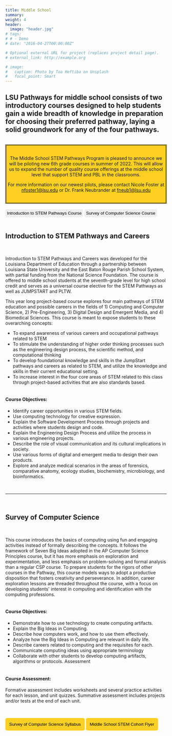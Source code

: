 ```yaml
---
title: Middle School
summary: 
weight: 4
header:
  image: "header.jpg"
# tags:
# # - Demo
# date: "2016-04-27T00:00:00Z"

# Optional external URL for project (replaces project detail page).
# external_link: http://example.org

# image:
#   caption: Photo by Toa Heftiba on Unsplash
#   focal_point: Smart
---
```


## LSU Pathways for middle school consists of two introductory courses designed to help students gain a wide breadth of knowledge in preparation for choosing their preferred pathway, laying a solid groundwork for any of the four pathways.
<br>
<div style="background-color:#fdd023; border-style: double;">
<br>
<center>

 The Middle School STEM Pathways Program is pleased to announce we will be piloting new 6th grade courses in summer of 2022. This will allow us to expand the number of quality course offerings at the middle school level that support STEM and PBL in the classrooms. 
 
 For more information on our newest pilots, please contact Nicole Foster at nfoster1@lsu.edu or Dr. Frank Neubrander at fneub1@lsu.edu
 </center>
 </br>
</div>
<br>
<a href="#introduction"><button style="border:none;border-radius: 5px; padding: 5px"> Introduction to STEM Pathways Course </button></a> <a href="#computing"><button style="border:none;border-radius: 5px;padding: 5px"> Survey of Computer Science Course </button></a>
<br>

<a id ="introduction">
<br>

## **Introduction to STEM Pathways and Careers**
<br>

Introduction to STEM Pathways and Careers was developed for the Louisiana Department of Education through a partnership between Louisiana State University and the East Baton Rouge Parish School System, with partial funding from the National Science Foundation. The course is offered to middle school students at the seventh-grade level for high school credit and serves as a universal course elective for the STEM Pathways as well as JUMPSTART and PLTW. 

This year long project-based course explores four main pathways of STEM education and possible careers in the fields of 1) Computing and Computer Science, 2) Pre-Engineering, 3) Digital Design and Emergent Media, and 4) Biomedical Sciences. This course is meant to expose students to these overarching concepts: 
	
- To expand awareness of various careers and occupational pathways related to STEM
-	To stimulate the understanding of higher order thinking processes such as the engineering design process, the scientific method, and computational thinking
-	To develop foundational knowledge and skills in the JumpStart pathways and careers as related to STEM, and utilize the knowledge and skills in their current educational setting.
-	To increase interest in the four core areas of STEM related to this class through project-based activities that are also standards based.
<br><br>

#### Course Objectives:
-	Identify career opportunities in various STEM fields.
-	Use computing technology for creative expression.
-	Explain the Software Development Process through projects and activities where students design and code.
-	Explain the Engineering Design Process and utilize the process in various engineering projects.
-	Describe the role of visual communication and its cultural implications in society.
-	Use various forms of digital and emergent media to design their own products.
-	Explore and analyze medical scenarios in the areas of forensics, comparative anatomy, ecology studies, biochemistry, microbiology, and bioinformatics.

<br>


</a>

------

<a id = "computing">
<br>

## **Survey of Computer Science**
<br>

This course introduces the basics of computing using fun and engaging activities instead of 
formally describing the concepts. It follows the framework of Seven Big Ideas adopted in the AP 
Computer Science Principles course, but it has more emphasis on exploration and 
experimentation, and less emphasis on problem-solving and formal analysis than a regular CSP 
course. To prepare students for the rigors of other courses in the Pathway, this course models 
ways to adopt a productive disposition that fosters creativity and perseverance. In addition, career 
exploration lessons are threaded throughout the course, with a focus on developing students' 
interest in computing and identification with the computing professions. 
<br><br>

#### Course Objectives:  
- Demonstrate how to use technology to create computing artifacts. 
- Explain the Big Ideas in Computing. 
- Describe how computers work, and how to use them effectively. 
- Analyze how the Big Ideas in Computing are relevant in daily life. 
- Describe careers related to computing and the requisites for each. 
- Communicate computing ideas using appropriate terminology 
- Collaborate with other students to develop computing artifacts, algorithms or protocols. 
Assessment 
 <br><br>

 #### Course Assessment:

Formative assessment includes worksheets and several practice activities for each lesson, and 
unit quizzes. Summative assessment includes projects and/or tests at the end of each unit. 

<br>

<a href="../../syllabi/MSComputingSyllabus.pdf" target="_blank"> <button style= "background-color:#fdd023; border: none ; border-radius: 5px; padding: 12px"> Survey of Computer Science Syllabus </button></a>
<a href="../../brochures/MiddleSchoolFlyer.pdf" target="_blank"> <button style= "background-color:#fdd023; border: none ; border-radius: 5px; padding: 12px"> Middle School STEM Cohort Flyer</button></a>
</a>
<br>



